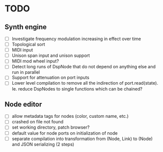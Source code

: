 # TODO

## Synth engine
- [ ] Investigate frequency modulation increasing in effect over time
- [ ] Topological sort
- [ ] MIDI input
- [ ] Unison span input and unison support
- [ ] MIDI mod wheel input?
- [ ] Detect long runs of DspNode that do not depend on anything else and run in parallel
- [ ] Support for attenuation on port inputs
- [ ] Lower level compilation to remove all the indirection of port.read(state). Ie. reduce DspNodes to single functions which can be chained?

## Node editor
- [ ] allow metadata tags for nodes (color, custom name, etc.)
- [ ] crashed on file not found
- [ ] set working directory, patch browser?
- [ ] default value for node ports on initialization of node
- [ ] separate compilation into transformation from (Node, Link) to (Node) and JSON serializing (2 steps)
